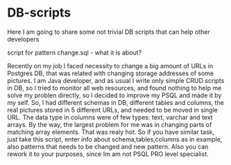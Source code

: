 # DB-scripts
Here I am going to share some not trivial DB scripts that can help other developers

script for pattern change.sql - what it is about?

Recently on my job I faced necessity to change a big amount of URLs in Postgres DB, that was related with changing storage addresses of some pictures.
I am Java developer, and as usual I write only simple CRUD scripts in DB, so I tried to monitor all web resources, and found nothing to help me solve my problen directly, so I decided to improve my PSQL and made it by my self.
So, I had different schemas in DB, different tables and columns, the real pictures  stored in 5 different URLs, and needed to be moved in single URL. The data type in columns were of few types: text, varchar and text arrays.
By the way, the largest problem for me was in changing parts of matching array elements.
That was realy hot.
So if you have similar task, just take this script, enter info about schema,tables,columns as in example, also patterns that needs to be changed and new pattern. 
Also you can rework it to your purposes, since Im am not PSQL PRO level specialist.
